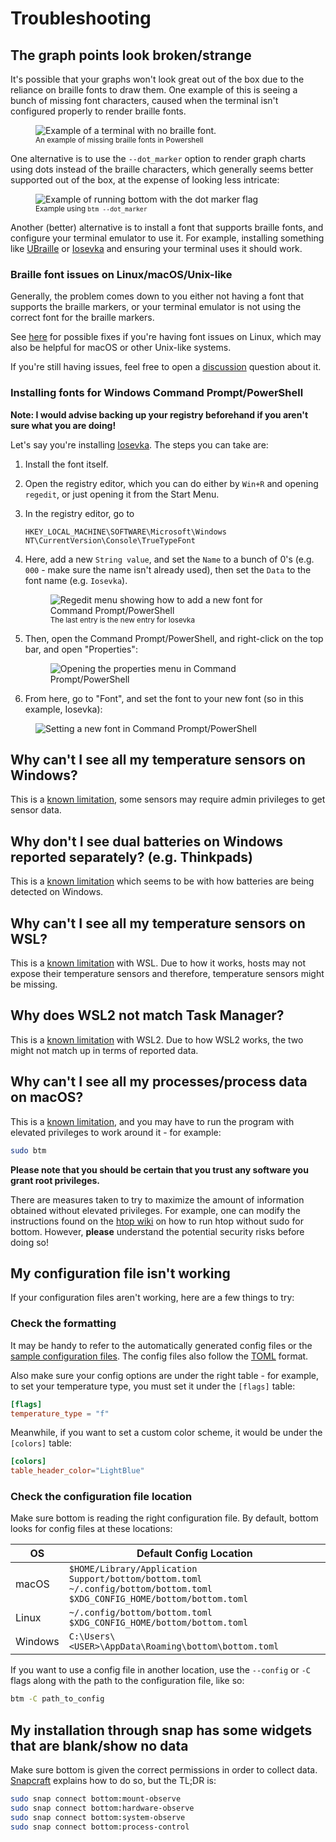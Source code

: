 # Troubleshooting

## The graph points look broken/strange

It's possible that your graphs won't look great out of the box due to the reliance on braille fonts to draw them. One
example of this is seeing a bunch of missing font characters, caused when the terminal isn't configured properly to
render braille fonts.

<figure>
    <img src="../assets/screenshots/troubleshooting/no_braille.webp" alt="Example of a terminal with no braille font."/>
    <figcaption><sub>An example of missing braille fonts in Powershell</sub></figcaption>
</figure>

One alternative is to use the `--dot_marker` option to render graph charts using dots instead of the braille characters,
which generally seems better supported out of the box, at the expense of looking less intricate:

<figure>
    <img src="../assets/screenshots/troubleshooting/dots.webp" alt="Example of running bottom with the dot marker flag"/>
    <figcaption><sub>Example using <code>btm --dot_marker</code></sub></figcaption>
</figure>

Another (better) alternative is to install a font that supports braille fonts, and configure your terminal emulator to use it.
For example, installing something like [UBraille](https://yudit.org/download/fonts/UBraille/) or [Iosevka](https://github.com/be5invis/Iosevka)
and ensuring your terminal uses it should work.

### Braille font issues on Linux/macOS/Unix-like

Generally, the problem comes down to you either not having a font that supports the braille markers, or your terminal
emulator is not using the correct font for the braille markers.

See [here](https://github.com/cjbassi/gotop/issues/18) for possible fixes if you're having font issues on Linux, which
may also be helpful for macOS or other Unix-like systems.

If you're still having issues, feel free to open a [discussion](https://github.com/ClementTsang/bottom/discussions/new/)
question about it.

### Installing fonts for Windows Command Prompt/PowerShell

**Note: I would advise backing up your registry beforehand if you aren't sure what you are doing!**

Let's say you're installing [Iosevka](https://github.com/be5invis/Iosevka). The steps you can take are:

1. Install the font itself.
2. Open the registry editor, which you can do either by `Win+R` and opening `regedit`, or just opening it from the Start Menu.
3. In the registry editor, go to

   ```
   HKEY_LOCAL_MACHINE\SOFTWARE\Microsoft\Windows NT\CurrentVersion\Console\TrueTypeFont
   ```

4. Here, add a new `String value`, and set the `Name` to a bunch of 0's (e.g. `000` - make sure the name isn't already used), then set the `Data` to the font name (e.g. `Iosevka`).

    <figure>
        <img src="../assets/screenshots/troubleshooting/regedit_fonts.webp" alt="Regedit menu showing how to add a new font for Command Prompt/PowerShell"/>
        <figcaption><sub>The last entry is the new entry for Iosevka</sub></figcaption>
    </figure>

5. Then, open the Command Prompt/PowerShell, and right-click on the top bar, and open "Properties":

    <figure>
        <img src="../assets/screenshots/troubleshooting/cmd_prompt_props.webp" alt="Opening the properties menu in Command Prompt/PowerShell"/>
    </figure>

6. From here, go to "Font", and set the font to your new font (so in this example, Iosevka):

<figure>
    <img src="../assets/screenshots/troubleshooting/cmd_prompt_font.webp" alt="Setting a new font in Command Prompt/PowerShell"/>
</figure>

## Why can't I see all my temperature sensors on Windows?

This is a [known limitation](./support/official.md#windows), some sensors may require admin privileges to get sensor data.

## Why don't I see dual batteries on Windows reported separately? (e.g. Thinkpads)

This is a [known limitation](./support/official.md#windows) which seems to be with how batteries are being detected on Windows.

## Why can't I see all my temperature sensors on WSL?

This is a [known limitation](./support/official.md#windows) with WSL. Due to how it works, hosts may not expose their
temperature sensors and therefore, temperature sensors might be missing.

## Why does WSL2 not match Task Manager?

This is a [known limitation](./support/official.md#windows) with WSL2. Due to how WSL2 works, the two might not match
up in terms of reported data.

## Why can't I see all my processes/process data on macOS?

This is a [known limitation](./support/official.md#macos), and you may have to run the program with elevated
privileges to work around it - for example:

```bash
sudo btm
```

**Please note that you should be certain that you trust any software you grant root privileges.**

There are measures taken to try to maximize the amount of information obtained without elevated privileges. For example,
one can modify the instructions found on the [htop wiki](https://github.com/hishamhm/htop/wiki/macOS:-run-without-sudo)
on how to run htop without sudo for bottom. However, **please** understand the potential security risks before doing so!

## My configuration file isn't working

If your configuration files aren't working, here are a few things to try:

### Check the formatting

It may be handy to refer to the automatically generated config files or the [sample configuration files](https://github.com/ClementTsang/bottom/tree/main/sample_configs).
The config files also follow the [TOML](https://toml.io/en/) format.

Also make sure your config options are under the right table - for example, to set your temperature type, you must set it under the `[flags]` table:

```toml
[flags]
temperature_type = "f"
```

Meanwhile, if you want to set a custom color scheme, it would be under the `[colors]` table:

```toml
[colors]
table_header_color="LightBlue"
```

### Check the configuration file location

Make sure bottom is reading the right configuration file. By default, bottom looks for config files at these locations:

| OS      | Default Config Location                                                                                                                |
| ------- | -------------------------------------------------------------------------------------------------------------------------------------- |
| macOS   | `$HOME/Library/Application Support/bottom/bottom.toml`<br/> `~/.config/bottom/bottom.toml` <br/> `$XDG_CONFIG_HOME/bottom/bottom.toml` |
| Linux   | `~/.config/bottom/bottom.toml` <br/> `$XDG_CONFIG_HOME/bottom/bottom.toml`                                                             |
| Windows | `C:\Users\<USER>\AppData\Roaming\bottom\bottom.toml`                                                                                   |

If you want to use a config file in another location, use the `--config` or `-C` flags along with the path to the configuration file, like so:

```bash
btm -C path_to_config
```

## My installation through snap has some widgets that are blank/show no data

Make sure bottom is given the correct permissions in order to collect data. [Snapcraft](https://snapcraft.io/docs/interface-management)
explains how to do so, but the TL;DR is:

```bash
sudo snap connect bottom:mount-observe
sudo snap connect bottom:hardware-observe
sudo snap connect bottom:system-observe
sudo snap connect bottom:process-control
```
